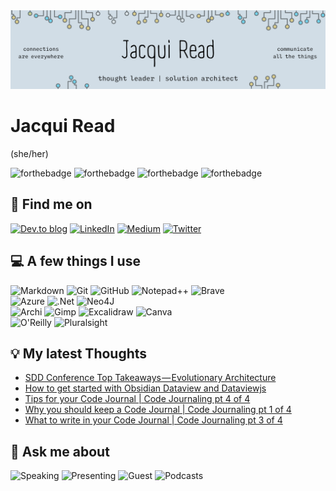 <img src="assets/GeneralHeaderJacquiRead.png" alt="Jacqui Read: thought leader, solution architect, connections are everywhere, communicate all the things" />

# Jacqui Read
(she/her)

![forthebadge](https://forthebadge.com/images/badges/uses-badges.svg)  ![forthebadge](https://forthebadge.com/images/badges/made-with-markdown.svg) ![forthebadge](https://forthebadge.com/images/badges/makes-people-smile.svg) ![forthebadge](https://forthebadge.com/images/badges/no-ragrets.svg)

## 👋 Find me on
[![Dev.to blog](https://img.shields.io/badge/dev.to-0A0A0A?style=for-the-badge&logo=dev.to&logoColor=white)](https://dev.to/tekiegirl) [![LinkedIn](https://img.shields.io/badge/linkedin-%230077B5.svg?style=for-the-badge&logo=linkedin&logoColor=white)](https://www.linkedin.com/in/jacquelineread/) [![Medium](https://img.shields.io/badge/Medium-12100E?style=for-the-badge&logo=medium&logoColor=white)](https://medium.com/@tekiegirl) [![Twitter](https://img.shields.io/badge/tekiegirl-%231DA1F2.svg?style=for-the-badge&logo=Twitter&logoColor=white)](https://twitter.com/tekiegirl) 

## 💻 A few things I use
![Markdown](https://img.shields.io/badge/markdown-%23000000.svg?style=for-the-badge&logo=markdown&logoColor=white) ![Git](https://img.shields.io/badge/git-%23F05033.svg?style=for-the-badge&logo=git&logoColor=white) ![GitHub](https://img.shields.io/badge/github-%23121011.svg?style=for-the-badge&logo=github&logoColor=white) ![Notepad++](https://img.shields.io/badge/Notepad++-90E59A.svg?style=for-the-badge&logo=notepad%2B%2B&logoColor=black) ![Brave](https://img.shields.io/badge/Brave-FF1B2D?style=for-the-badge&logo=Brave&logoColor=white) <br/>
![Azure](https://img.shields.io/badge/microsoft%20azure-0089D6?style=for-the-badge&logo=microsoft-azure&logoColor=white) ![.Net](https://img.shields.io/badge/.NET-512BD4?style=for-the-badge&logo=dotnet&logoColor=white) ![Neo4J](https://img.shields.io/badge/Neo4j-008CC1?style=for-the-badge&logo=neo4j&logoColor=white) <br/>
![Archi](https://img.shields.io/badge/Archi-%2300C4CC.svg?color=white&style=for-the-badge&logo=data%3Aimage%2Fpng%3Bbase64%2CiVBORw0KGgoAAAANSUhEUgAAABQAAAAUCAMAAAC6V%2B0%2FAAACNFBMVEUAAAC0rIC4sYu%2Bt5fAup2uq5%2BysKS2s6i4tqvOzs7Pz8%2FQ0c%2FMzM3Ky8vKy8zKy8zKy87R0dHR0tLR0tPR0tPEx9bDx9bDx9bCxta%2FxNi%2Fw9m%2Bwti9wtiwtdOvtdOvtNOvtNPIy929wtrGyd2ss9Wts9ats9fCxdvEyNy8wdnFyd2nrtSnr9Wnr9bBxdukrNaiq9aiqtWgqNWao9WZotWYotWXodSAjM99is9%2Bi897ic8hTcUhT8ciUMgiUcoiUssjUckjU8wkUMgkUckkUsokU8wkVs4kVs8lU8slU8wlVs8mVs8pUcUpUcYpVMoqV84rWM8sUsYsWtEsW9EsW9IsW9MsXNIsXNMtXNQtZt8uX9YuZ%2BAvYdkvYtkvYtovZ%2BAvbukwZd0wZt4wbukxZt4xZ94xaOAxaeIyV8kya%2BMzbuc0WMo0cOk1Wco1cOk2dO43Wso3Zdk3Ztk3d%2FE5W8o6ePE6efE7Z9o7efE8XcpEYstTdNpVbc1Xbs5Yb81Yd9pZeNpacM5aeNpid85ietNijvVjeM1jftljj%2FVlg99lg%2BBmh%2BZmiOZmkPVmk%2FlmlPlnjOxpkfNtfs5tjetvf85wgc5zg89zketzkut0hNF0htZ0itt1hNF1juF1kud2kud2nPl3lu14mvN7lumAmuqCpPqDld6Dlt6Elt6EpfqHmd%2BHp%2FqIqPqTod6UqOmWpN%2BWqemXpN%2BXpd%2BZpNqZsfSapNuapduasfSbsvTa4%2F7b5P7g5%2F7WDgoeAAAAO3RSTlMAAwQEBQoLDA0cHR4gJCYnKTo9PkFbXl9ijI%2BRlKGkpqmpqqqrq6utrq%2BvsLCwssnLzM%2Fn6ers9PX19n6QZRIAAAE%2BSURBVHjaY4ABfk09AQZUwC5t0TzTSoYDSYhZ3DTbr2WWX4aZBAtMTNiw1jUguH12UIBnjZEIWIhbfoqDf0hUTNfcmKgwf%2BdJCjxAQeVtVf4RsYlpPfPTEmMj%2FEs2awEFVazXripPysyasDArM7Vo%2BaZAbaCgqo139bolCfkTF%2BUnL97Q5O6kAxRUswuKiZ%2B8o7d%2FQceWGdGxwS66IEH7kLj0vOKlu3avLstJjwv3gAiGxqXnlK7cuXtNBVAwFCgI0R45fXtH34JWoPaYILB2VRu3hg2LYRbVe4EtUvHZuKwQ6qSUohXrfUFOUtxa4h8Rk5jWPS8tMSbCv3KbBlCQU3aaLcibnUBvhvjbTpXjAvteUL%2FRMSAIFCCudQZCsGBiFDUuAAVdrokYE1KIskqat82xlGJDC3teJXU%2BGBsAS%2BlssqaRFZwAAAAASUVORK5CYII%3D) ![Gimp](https://img.shields.io/badge/gimp-5C5543?style=for-the-badge&logo=gimp&logoColor=white) ![Excalidraw](https://img.shields.io/badge/Excalidraw-%2300C4CC.svg?color=white&style=for-the-badge&logo=data%3Aimage%2Fpng%3Bbase64%2CiVBORw0KGgoAAAANSUhEUgAAADIAAAAyCAAAAAA7VNdtAAAACXBIWXMAAC4jAAAuIwF4pT92AAACb0lEQVRIx5XWy0uUURjH8f6GaJ8RFLRsk7UzWrjLlYUbtVx2VdHSwfCGCXbRHO8aVGBRY5TgpTJDkshIU0zzhqbjbca5Oo7OOO%2F5tphpEho5z5zN%2B3vOywfe51m85xwg9nIH2G8diLmr3l8u9MZFQk0Vm4s3nXGQ7eJ3CqzpK2LiMc0AMJc8LST2%2FA0wZoMwm%2FhFRJYuuYD%2BrifAbGKPEpCMMYCep60AtrQ5ASlzARjLCmDLZAhIm21P0TsBuHSkx7pn2lUGDL3SkYmf%2F3L3JKg8t45YP0Sjr8iA5ZfaXjz10fh6DGhza4mR%2FTd5c0JgM%2Bsn5koORZJlCKif1xN%2FwnrkC7OCsJ6n9ISqkfDz2SDQOIyAjIZH5EwNwFpqUEICJz0Aj%2FuAxrdICDUbdodrJMkPG0eKRGT8Ru6VwvYL3UBrTaaEbBbsAvbTPrAnLZ0ICIg7RykVrO0A6rqMM14BwXLnrCk7wQ22cz5ynRICOTxqB5p7oXpZRu45jjnwfT7vhxfTMnK3sQWcRweAwREZKT%2B0CmsHvcDUJxm5VQO0HDaA9U4R8Ry3gj0jHWCnVUQsFYD5RzkATRLiPzUHa3lGMwBVEtJVoKB%2BigcA1G7rSTBlClZKFKUAtNv15Nt1BRW%2FIdxL%2F7yeXB2F%2BQagEoBfX7VkITMExQ7gIQArb7SkZRgmLURJsE5LnhsYJj%2Bg8sMbDYIh8%2F0jgLoYrsxKQAoDACpyRpT69CSUsrin6q4M6QnWtJloHqrdlfSCI2s8ksbN%2F4vYF5KtkvCBP1Md4%2F%2B6z7Un2NAHLJTtICYYHZ1q%2BvYWcRAYuH%2FNQ3yEVf8%2BL%2F4AV4BU8k2caJcAAAAASUVORK5CYII%3D) ![Canva](https://img.shields.io/badge/Canva-%2300C4CC.svg?&style=for-the-badge&logo=Canva&logoColor=white)  
![O'Reilly](https://img.shields.io/badge/O'Reilly-%2300C4CC.svg?color=white&style=for-the-badge&logo=data%3Aimage%2Fpng%3Bbase64%2CiVBORw0KGgoAAAANSUhEUgAAADkAAAAyCAYAAADm33NGAAAACXBIWXMAAC4jAAAuIwF4pT92AAAFb0lEQVRo3u3aa4xcZRkH8N85s7uFXoTCErE2re2Cpd09uwYoEiReMFVjQkjAIDFBWkOMfiVcYrxEUPmgGD9posQbYrxiAG8k9YPFVMNl02Wm0C7tgpdySShZwGov687hwzska51555zZmdnE9Enmy3mf93nnf5778x5O0f8HJb0SvJvkLCop85vIewliinSAwTGO9xRkjYtxOcaxDoMYEg6ew19RrbNrgmo3ztzP0Byfx%2FtwGmbxi4zvdAVkjRVYn3MLtpcUVMe3c76e8FzGsbLn72VNziTObbI8ifdnvNoxyBo3YTuy7libuzO%2BVXTDEwyn7MNwK56cv4xzWSmQUyQDXJizE6t74FqHErYNMH1BGx%2BucSc%2BU0DmdRk%2FS4ucPslghe%2FlPN4jgLA2Z98c3zwReflVBnBpQZnXQVrAuZcP8UTDPPtBn55m6vcBTDNKcUZBWee0BVkjm%2BMpbO5zahtfy%2FRTvLUJwnm8XERIziFavy1Ps%2Bo4D2FNwT8230gXu7A7YabOsYQVCZtzrsDWxost4iYb55mcYc1IiMZgjPkaD2NbARk%2FaBl4plhZCVFvpICgl3E37s94JMZ4gMFjvAdX4xNYVkB%2BFZdl%2FGvBg%2BUJNWyM7Pt5xkebgpwkHeLHbzhtG%2FoRbsw40UHeWJXyYMJ7C7B%2FLePWhQ%2BmOf0Ee7CpCf%2FOOldONCqgpIkfflAw0xi9hB0Zv%2B1CpbRDqFAG2rBuy%2FjDwgd%2Fo%2FJPrs9DpXUGXsTOjAdbVjxV0iRopRI57GiFkS280K0o8yQjdabbnHu4zoYJjjTZn9RDZZK3CscLEd%2FV5qAXczZ2EyCMMtPIfccjbMMpH2uxP88iBUS6wGxW45o2LcvHx4NJdJ0yHk%2B4sc35n%2B1E9kJNvrPRPbSib4yFkq5nNMa9wq9V3ltX4wMdg8y5PcL3bMJtfWpwv4hXIix3dQRyMuSdSyJ83x0LPWHPaSz458MRlk1V3lIa5FDcF%2Bspv%2BxnTZfypchyJeUdnZjrFbGIOhrCe99oNHQ7r7YCmXNBJyDPj%2FD8ZCmGTzn3RZbPKwWyGmYjb4rw%2FGmJJmyPRpbXlQKZhHJqMMLz9BJp8tnI8sqy5lqJ1Y15PJz3jCqtfZIwRCsFst7oBVuZzSpLQzFt%2FbssyDnxVmlkKRDOsz6yfKQUyMbM80jEXN%2B9RIEnVpwc6iSFHIwwXLtE5npV5AUc7ATkrogmN1TZ0E90NUY1n4zDfM7%2B0iAHeCBmOWmYyfQzfXwusjxXDyPSciA3cxh7I4d%2Bqo9aXJPwoQjLzAT%2F6KjVSrgjVkbVThok9ZBuxpltWrGyQey%2FJgP78OYI%2F%2BUZu3uoxatwf4Tlhaz4HPh%2FNZmFu71ft%2BG%2Fd1%2FJaqMEwBH8sI2vfmWx4w8ngknGmuO3%2FYdHq%2FFE3QnAdcJ4M3bH8UrCTxcN8qKgzY%2B02bMl4bG9XUore0PS36%2F5kHihFndkBe9AoiAbD36D37XZd07OMzXuqHVY2%2B5huMZX83C1cHob9u%2BPx321WOA5yXyWC1odKlZm%2BvJK7txQ4LpgDysGwj3%2FzeIz3jfo%2BTqbJ3itqyBhivWVMIYYLiHvj%2FgzZhJm8%2BDfgzi70c2%2FSxjpF6XnUy4Z5blF1sGtqUqWdP6lRj24kkSxq7qTaRYXZzyzWL%2BPHj5OLQ2R9ECHsisdAqzVubAbABX5A6P8fVn4yuOBPlU8v6pz6UT47qdbbVtxqnJDEoJGLxrpAwlfGOswF3YNZAPoqpQP5%2BECdrAL%2F%2BFowidz7ss42qMGfFGVynZcj7djbYmthzCdcM8Y9%2FRhyrA4OkhylLNyVidsTdias6WRes4WqpRZPInHkpCWDi9j9vwFHzycolPUnl4HqOBJYZg2pwYAAAAASUVORK5CYII%3D) ![Pluralsight](https://img.shields.io/badge/Pluralsight-F15B2A?style=for-the-badge&logo=Pluralsight&logoColor=white) 

## 💡 My latest Thoughts
<!-- BLOG-POST-LIST:START -->
- [SDD Conference Top Takeaways — Evolutionary Architecture](https://tekiegirl.medium.com/sdd-conference-top-takeaways-evolutionary-architecture-8a0e08918cb5?source=rss-afb589d68187------2)
- [How to get started with Obsidian Dataview and Dataviewjs](https://medium.com/os-techblog/how-to-get-started-with-obsidian-dataview-and-dataviewjs-5d6b5733d4a4?source=rss-afb589d68187------2)
- [Tips for your Code Journal | Code Journaling pt 4 of 4](https://tekiegirl.medium.com/tips-for-your-code-journal-code-journaling-pt-4-of-4-d3c3c8fb8608?source=rss-afb589d68187------2)
- [Why you should keep a Code Journal | Code Journaling pt 1 of 4](https://tekiegirl.medium.com/why-you-should-keep-a-code-journal-code-journaling-pt-1-of-4-4069e587da04?source=rss-afb589d68187------2)
- [What to write in your Code Journal | Code Journaling pt 3 of 4](https://tekiegirl.medium.com/what-to-write-in-your-code-journal-code-journaling-pt-3-of-4-20158a4617e6?source=rss-afb589d68187------2)
<!-- BLOG-POST-LIST:END -->

## 💬 Ask me about
![Speaking](https://img.shields.io/badge/Speaking-%23F05033.svg?color=green&style=for-the-badge&logo=data%3Aimage%2Fpng%3Bbase64%2CiVBORw0KGgoAAAANSUhEUgAAADIAAAAyCAYAAAAeP4ixAAAACXBIWXMAAA7EAAAOxAGVKw4bAAACP0lEQVRo3u2Zv08UURDHP%2BBp%2FBE8kZgQNYoEiQmNDQaMoaK5jkYSKiVWVphoJckVVHb8B1YUFhASKa8QAj0VJAaNFphLjPJTdIMnZ8FsGB%2B7m0P3wlszk0yy773Zfd%2FPvrc7t3NgZlYXa6gx7jTQJMdfgKoaOw9sqXYOaE5R4zYQ%2FMsFWoEXwIoID31RwBqAWekbl3OuA2UnPg1fES2tR4UYlLscd%2BEeoFO1v8l5j%2BsAoX1LtNVk94G9hIvNAScl9jXwCxiT9uWIFUzb90Rjol0CNtVJa8AToO0Yn%2BM20bCmdG2K1lgrquB12T6%2BWKdoCvUVk4IXVOBzD9%2Byo0rfvB5odAL1a3POQ5BZdXwxCUTnlcBDkCAuBzb%2BL5ndQAzEQAzEQAzEQAzEQAzEQAzEFxBdQcx7qDcfo%2FUQSFkdFzwEKcRoPWQjHFQpAqDPI4g%2B0RTqG4krNgCcA94CV6RdAV4C08DXFEX9AJbc7eHo6gLOAC3AAPCI%2FQI5wCpwC9hJmuQu8J36lj2r7Jd2chHzn%2BCgOB7lO0BvrXfsDvWv4VaBpxFz3yO5Kt991OU%2FBQwDM8BHYBf4mYJXlLBt4Jozbz9%2FFqw%2FiIaHoskbuwB8VmJLEQ91OLbqe%2F4acraMrjPfVv2VLCTjSWcLPZD%2Bsw7kVd9BmoB3DswzGXuv%2BoeysCo3gE%2FOCpTk2dD%2FkGXCOpwViPLBrMA0A1MJIBvAzSz9Gh9ISMSlrH1a5CT5LTsgb7L8vdQPTACvgHbMzMz%2B2n4DYvg7xECgvFMAAAAASUVORK5CYII%3D) ![Presenting](https://img.shields.io/badge/Presenting-%23F05033.svg?color=blue&style=for-the-badge&logo=data%3Aimage%2Fpng%3Bbase64%2CiVBORw0KGgoAAAANSUhEUgAAADIAAAAyCAYAAAAeP4ixAAAACXBIWXMAAA3XAAAN1wFCKJt4AAACX0lEQVRo3u2aP2gTURjAf9%2FdtbkUaQItVqG0QUG3qoVW0EEFawcrLiq6u3R2dnAsdJGCo0On1sHBQRBaFIsIBXHQwaWbKNZ%2FlGrjH5LPIV%2BlhJBEzZn3wj14vNzL5d73y%2Ff33h0k3%2BaBuaQXif4DyH7gY9KLBHRIq9bIKHAB6G7hGgVgAJht4TW%2FAwvAi%2B0J%2Bf1BpFdV39hh0XEF9ADfgiDYWy6Xf1R%2FOQ4ocNYDS7pisg7V8xH1yDWklo98sfEcMOw4wNFGLnDXNOJDn6%2Bpmh3tInAHOCEiz11Sg6oeBh4DE8BSo4S4HQW2VHXTMZPa2hF%2BOzMhpiA%2BgLwElkVkzedaC2ANOK2q3mtkCFgUkV7fQY4Al1T1QOrsKUgKkoKkIClIh4F8tXGjmRLF5fZKRPKquuG1RrLZrKjqZBiGXV6DFIvFUWCxVCqNdYqzh2nUSkHaeIf43saTuLeZPWnjp2Z%2FcB93dxgXagksdWDGgb4W%2FIuzwCZwowXXWgeetcscngD3vHX2KIpC4BCwC8gDI3Eci1%2BhMAi6gKc17Hs5k8l4FSmPmeDTwJj1azY3ksSCSal6D%2FDW%2BrrNDQC7RaRfVT%2F74iPTNi4ZVB54CASqetUXs5oAysDNGlHrNvATOO46xKCZ0moQBN3VICLSQ%2BXZ%2BGsR6XOSwMLtipUPhTp55KAlyAe5XM7JcDxjUWmqiYR42c697hrElAk28weZ%2FRZQAk65AjFs5rQShmHULIiIxFY3vbPI1sb7zYrgq%2Bbgg39Ra%2B2zrZ1HcRy3NeMXqLyLdabOOY1ePDsPfBCR%2Fn8R5BductuN4tAG%2FQAAAABJRU5ErkJggg%3D%3D) ![Guest](https://img.shields.io/badge/Guest%20Blogs%20%26%20Articles-%23F05033.svg?style=for-the-badge&logo=data%3Aimage%2Fpng%3Bbase64%2CiVBORw0KGgoAAAANSUhEUgAAADIAAAAyCAYAAAAeP4ixAAAACXBIWXMAAAsTAAALEwEAmpwYAAACg0lEQVRo3u2ZMWsUQRTHf4ompXfd5S52sVZsQoS7q4IidsEPESRC0CKCfgXNJxA%2FgdrogZWSTmMnZPeidgnaqSEauejZzMLjMbuzeu7OTMgfttjb2dn33ze%2FeTtzEJ7OAOvADnAIJMAqcJKI1DaBjy3HE2AqFhNDFfxInT8N3UxLZWIfWDTXblvMnA7VxJYy0VdtboZupg2kykQvp%2B2NUIeZjYk1xz3LoU0ALZWJ7DgArjru1Zl57GtqtjHxTpz%2FBK45%2BtDMrPquExkTTWBTmXFl5pZon%2FhkYh%2FoiusN4I0aZlccfY5EvalFMyVnp4bKTBEzi6LdTih1QqoJvHUw0zf9ZG3W68hE8hcmpJk8ZnrKRGI%2BNL0x4VIDeK2G2ZoysQ10QmCijJnNnK%2Fh1LysWj8A%2BxP011R1JhtOrRCZKJJmIjXPqZWJ3oR9di1MtKvOxP82YctEVEzY6kRS9XCqi4lW1Uykx0y4MzGsutgdGSa2KjZxJJgYVs3EpB%2BAx0z4WhT9q4nomLANp5nYmOj6YCKNnQmAQexMYBbxh%2BKhX4H5mJjIdN2yNv4GXIqBCamH2P8t2gMWJshEUnXF1vokHt4HPqrMzIfKhNR58fAP5rezyoyLGW9MSN3FvgU5a4zJzCyUXBR18KCXIgi9cdxRZvbUBFD7RkHRjt4vE8QPYNrSZjaHGe9MSC2JQAYF7WzM1LoocumRCGalxNQ6stSbbV%2FDSWpXBDSnrk0bZh4A7%2FG0oVxGF9VbxZhZAZ4D33OCHxuunvmYYrVOAZfF%2BZSZ%2B88V3PPZcDQAXgBfCEQbBW98DPwGXgH3gAvACQLVgSX4XTMBLJmpOQrdN7VjA7hjmIlOfwBfhMw2ni2YkAAAAABJRU5ErkJggg%3D%3D) ![Podcasts](https://img.shields.io/badge/Podcasts-%23F05033.svg?color=yellow&style=for-the-badge&logo=data%3Aimage%2Fpng%3Bbase64%2CiVBORw0KGgoAAAANSUhEUgAAADIAAAAyCAYAAAAeP4ixAAAACXBIWXMAAA7EAAAOxAGVKw4bAAADJklEQVRo3u2aTUgVURTHf2nWe5WRL7GEgpS0tEWSiwIJbCEIudGFBW6MQnLRwjYtauei2rkKBBdRSOSqFhZIgkiBi7CPTavKj11%2BBC%2B0QNMWHmE43pk3X76ZZP5w4N2Zc%2F73%2FN%2Fce%2Bfe8x6Ej%2F3AdeAFMAOsiM3ItRvAAWKOW8ACsJ7DFsQ3dtgHvHIhQNtreYKxwB5gzIeITRsTjsjRZ5PgS6ADOCfWIddMvn1RizgLrKmkfgCXHGIaxccasyZckWFQJbQE1LmIqxNfa%2BxgVCL2Assqmbse4u%2Bp2GXhzDsaDMMj4yE%2BYxiWDX6TKQggpEa1PwOLHuIXJcaJMy9CdOyqD47VsPIpYIcgEZIISYQkQnaWkDKgHiiKMMciyaHMr5BGYAp4D3wAiiMQUQx8lBymJCfPQu4Aafl8BmiNQEgrUCuf05KTZyG6QJCOQEjaUNjwLGRatU%2Bo9nfDhq%2FI49ivzcGp%2B5zxI2RetStVe9JQgGj3IKTd8I1P5uhz3s9j7VRnBdO3Map8pl2eSTLCZ40dNfhpn04%2FQqoMRQJ9rm4x%2BEwAR3Is6ROGuBbDcVj7nPQ72b65qHaMGDqcA24D5Ra%2FcqBH7mn%2FERfVma9BVo1eRfYLKFU%2BR4FZ7OtWf8Ts7s8KhxWl0pfVrzeIkONs1G2thP0Gv2pZcbwW56aAUwa%2BfuW3AhwLupYPGBJoNvgdBoY8iBiSGI1mg%2B9AGC%2BlciCriH%2FKUzDhPPBEigs6oUXgKXDBJrZauK0xWTXXAqHLZmzXulj56sWqXFRlTHOtK%2BztwjNDJ1mgLQTuNsNTX5c%2Bt2Xf89ZhvFf44KxwmFfvtnN%2FVwyM23S8KkldBlIOHCnxeS4xJq5xr8eGXT7EpIBHwDUHn7%2FAJ%2BALG8XqzZ1rjewOCh1iHwPd8u7JC66w9eeBIDYHXI3qGHoIuG8zUd1aFnggXJHjoCyTbxzGvZ5Po8BNiY0lUsBF2SBqAT1yL81%2FhBKDkJKkrpUISYREg90hclWq1ci0rJ6W98YmfstxOhYoBIYDvBCHc2xZ8oamELYnTXGYI0sx4QgFD9n6Lwg3tiyxgfEPkyKzLL9zXmAAAAAASUVORK5CYII%3D) 
